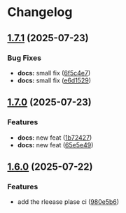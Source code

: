 # Changelog

## [1.7.1](https://github.com/fernandomendieta-facephi/tagging-versioning-with-tags/compare/v1.7.0...v1.7.1) (2025-07-23)


### Bug Fixes

* **docs:** small fix ([6f5c4e7](https://github.com/fernandomendieta-facephi/tagging-versioning-with-tags/commit/6f5c4e723736ca5368cd2f6d9f7c8fc9e86f1bf2))
* **docs:** small fix ([e6d1529](https://github.com/fernandomendieta-facephi/tagging-versioning-with-tags/commit/e6d15295f348b7b85f075dbdc5c7d3ad8cba4939))

## [1.7.0](https://github.com/fernandomendieta-facephi/tagging-versioning-with-tags/compare/v1.6.0...v1.7.0) (2025-07-23)


### Features

* **docs:** new feat ([1b72427](https://github.com/fernandomendieta-facephi/tagging-versioning-with-tags/commit/1b72427559ab8a84f5953d8a8ab65fbc3631bc09))
* **docs:** new feat ([65e5e49](https://github.com/fernandomendieta-facephi/tagging-versioning-with-tags/commit/65e5e49527eca51c251eecec6753ad45ad68b883))

## [1.6.0](https://github.com/fernandomendieta-facephi/tagging-versioning-with-tags/compare/1.5.0...v1.6.0) (2025-07-22)


### Features

* add the rleease plase ci ([980e5b6](https://github.com/fernandomendieta-facephi/tagging-versioning-with-tags/commit/980e5b6dd4decf22e7421f5aef7c6c2a2b0a5abc))
